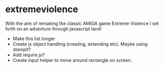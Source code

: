 # extremeviolence

With the aim of remaking the classic AMIGA game Extreme Violence I set forth on an adventure through javascript land!

* Make this list longer
* Create js object handling (creating, extending etc). Maybe using stampit?
* Add require.js?
* Create input helper to move around rectangle on screen.

